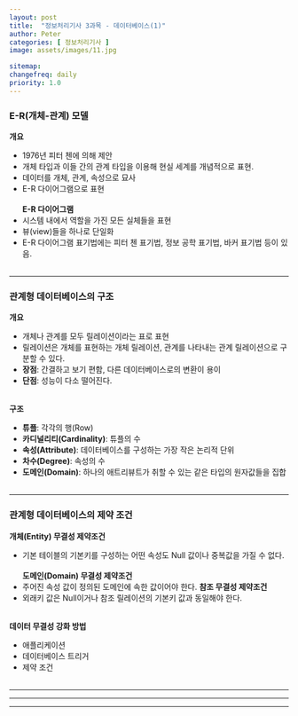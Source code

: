```yaml
---
layout: post
title:  "정보처리기사 3과목 - 데이터베이스(1)"
author: Peter
categories: [ 정보처리기사 ]
image: assets/images/11.jpg

sitemap:
changefreq: daily
priority: 1.0
---
```


### E-R(개체-관계) 모델

**개요**
   - 1976년 피터 첸에 의해 제안 
   - 개체 타입과 이들 간의 관계 타입을 이용해 현실 세계를 개념적으로 표현.
   - 데이터를 개체, 관계, 속성으로 묘사
   - E-R 다이어그램으로 표현
<br><br>
**E-R 다이어그램**
   - 시스템 내에서 역할을 가진 모든 실체들을 표현
   - 뷰(view)들을 하나로 단일화
   - E-R 다이어그램 표기법에는 피터 첸 표기법, 정보 공학 표기법, 바커 표기법 등이 있음.
<br><br>

---

### 관계형 데이터베이스의 구조

**개요**
   - 개체나 관계를 모두 릴레이션이라는 표로 표현
   - 릴레이션은 개체를 표현하는 개체 릴레이션, 관계를 나타내는 관계 릴레이션으로 구분할 수 있다.
   - **장점**: 간결하고 보기 편함, 다른 데이터베이스로의 변환이 용이
   - **단점**: 성능이 다소 떨어진다.
<br><br>   

**구조** 
   - **튜플**: 각각의 행(Row)
   - **카디널리티(Cardinality)**: 튜플의 수
   - **속성(Attribute)**: 데이터베이스를 구성하는 가장 작은 논리적 단위
   - **차수(Degree)**: 속성의 수
   - **도메인(Domain)**: 하나의 애트리뷰트가 취할 수 있는 같은 타입의 원자값들을 집합
<br><br>
 
---

### 관계형 데이터베이스의 제약 조건

**개체(Entity) 무결성 제약조건**
   - 기본 테이블의 기본키를 구성하는 어떤 속성도 Null 값이나 중복값을 가질 수 없다.
<br><br>
**도메인(Domain) 무결성 제약조건**
   - 주어진 속성 값이 정의된 도메인에 속한 값이어야 한다.
**참조 무결성 제약조건**
   - 외래키 값은 Null이거나 참조 릴레이션의 기본키 값과 동일해야 한다. 
<br><br>

**데이터 무결성 강화 방법**
   - 애플리케이션
   - 데이터베이스 트리거
   - 제약 조건
<br><br>
---


---
---

